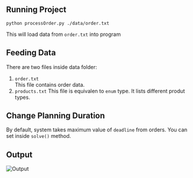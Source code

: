 ## Running Project ##
```
python processOrder.py ./data/order.txt
```
This will load data from `order.txt` into program

## Feeding Data
There are two files inside data folder:
1. `order.txt`  
This file contains order data.
2. `products.txt`
This file is equivalen to `enum` type. It lists different produt types.
## Change Planning Duration ##
By default, system takes maximum value of `deadline` from orders. You can set inside `solve()` method.

## Output ##
![Output](images/output.pnt)

